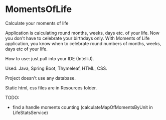 # MomentsOfLife
Calculate your moments of life

Application is calculating round months, weeks, days etc. of your life. Now you don't have to celebrate your birthdays only.
With Moments of Life application, you know when to celebrate round numbers of months, weeks, days etc of your life.

How to use: just pull into your IDE (IntelliJ).

Used: Java, Spring Boot, Thymeleaf, HTML, CSS.

Project doesn't use any database.

Static html, css files are in Resources folder.

TODO:
- find a handle moments counting (calculateMapOfMomentsByUnit in LifeStatsService)
